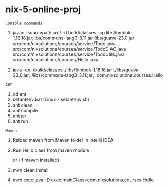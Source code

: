 # nix-5-online-proj
`Console commands`  
1. javac -sourcepath src/ -d build/classes -cp libs/lombok-1.18.18.jar;libs/commons-lang3-3.11.jar;libs/guava-23.0.jar src/com/nixsolutions/courses/service/Todo.java src/com/nixsolutions/courses/service/TodoD
   AO.java src/com/nixsolutions/courses/service/TodoUtils.java src/com/nixsolutions/courses/Hello.java

2. java -cp ./build/classes;./libs/lombok-1.18.18.jar;./libs/guava-23.0.jar;./libs/commons-lang3-3.11.jar;. com.nixsolutions.courses.Hello 

`Ant`
1. cd ant
2. setantenv.bat (Linux - setantenv.sh)
3. ant clean
4. ant compile
5. ant jar
6. ant run  


`Maven`

1. Reload maven from Maven folder in Intellij IDEA
2. Run Hello class from maven module

   
   or (if maven installed)




1. mvn clean install
2. mvn exec:java -D exec:mainClass=com.nixsolutions.courses.Hello
